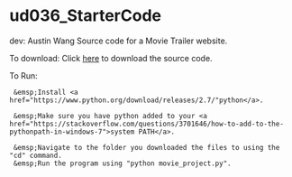 # ud036_StarterCode
dev: Austin Wang
Source code for a Movie Trailer website.


To download:
     Click <a href="https://github.com/Randercrop/ud036_StarterCode">here</a> to download the source code.
     
To Run: <br>

     &emsp;Install <a href="https://www.python.org/download/releases/2.7/"python</a>.
     
     &emsp;Make sure you have python added to your <a href="https://stackoverflow.com/questions/3701646/how-to-add-to-the-pythonpath-in-windows-7">system PATH</a>.
     
     &emsp;Navigate to the folder you downloaded the files to using the "cd" command.
     &emsp;Run the program using "python movie_project.py".
     
     

